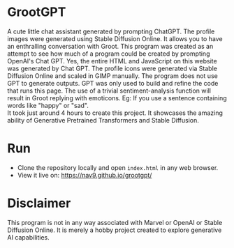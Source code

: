 # GrootGPT  
A cute little chat assistant generated by prompting ChatGPT. The profile images were generated using Stable Diffusion Online. It allows you to have an enthralling conversation with Groot. This program was created as an attempt to see how much of a program could be created by prompting OpenAI's Chat GPT. Yes, the entire HTML and JavaScript on this website was generated by Chat GPT. The profile icons were generated via Stable Diffusion Online and scaled in GIMP manually. The program does not use GPT to generate outputs. GPT was only used to build and refine the code that runs this page. The use of a trivial sentiment-analysis function will result in Groot replying with emoticons. Eg: If you use a sentence containing words like "happy" or "sad".  
It took just around 4 hours to create this project. It showcases the amazing ability of Generative Pretrained Transformers and Stable Diffusion.  
  
# Run  
* Clone the repository locally and open `index.html` in any web browser.   
* View it live on: https://nav9.github.io/grootgpt/  
   
# Disclaimer  
This program is not in any way associated with Marvel or OpenAI or Stable Diffusion Online. It is merely a hobby project created to explore generative AI capabilities.  
